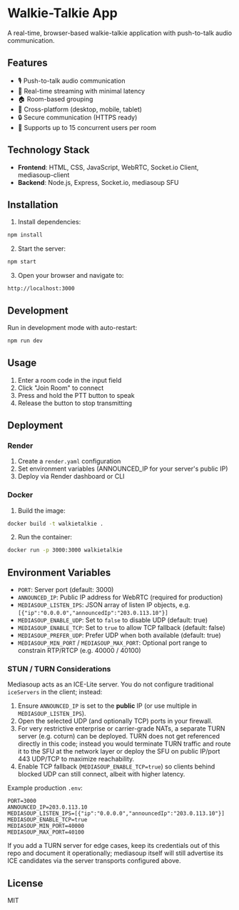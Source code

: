 # Walkie-Talkie App

A real-time, browser-based walkie-talkie application with push-to-talk audio communication.

## Features

- 🎙️ Push-to-talk audio communication
- 🚀 Real-time streaming with minimal latency
- 🏠 Room-based grouping
- 📱 Cross-platform (desktop, mobile, tablet)
- 🔒 Secure communication (HTTPS ready)
- 👥 Supports up to 15 concurrent users per room

## Technology Stack

- **Frontend**: HTML, CSS, JavaScript, WebRTC, Socket.io Client, mediasoup-client
- **Backend**: Node.js, Express, Socket.io, mediasoup SFU

## Installation

1. Install dependencies:
```bash
npm install
```

2. Start the server:
```bash
npm start
```

3. Open your browser and navigate to:
```
http://localhost:3000
```

## Development

Run in development mode with auto-restart:
```bash
npm run dev
```

## Usage

1. Enter a room code in the input field
2. Click "Join Room" to connect
3. Press and hold the PTT button to speak
4. Release the button to stop transmitting

## Deployment

### Render

1. Create a `render.yaml` configuration
2. Set environment variables (ANNOUNCED_IP for your server's public IP)
3. Deploy via Render dashboard or CLI

### Docker

1. Build the image:
```bash
docker build -t walkietalkie .
```

2. Run the container:
```bash
docker run -p 3000:3000 walkietalkie
```

## Environment Variables

- `PORT`: Server port (default: 3000)
- `ANNOUNCED_IP`: Public IP address for WebRTC (required for production)
 - `MEDIASOUP_LISTEN_IPS`: JSON array of listen IP objects, e.g. `[{"ip":"0.0.0.0","announcedIp":"203.0.113.10"}]`
 - `MEDIASOUP_ENABLE_UDP`: Set to `false` to disable UDP (default: true)
 - `MEDIASOUP_ENABLE_TCP`: Set to `true` to allow TCP fallback (default: false)
 - `MEDIASOUP_PREFER_UDP`: Prefer UDP when both available (default: true)
 - `MEDIASOUP_MIN_PORT` / `MEDIASOUP_MAX_PORT`: Optional port range to constrain RTP/RTCP (e.g. 40000 / 40100)

### STUN / TURN Considerations

Mediasoup acts as an ICE-Lite server. You do not configure traditional `iceServers` in the client; instead:

1. Ensure `ANNOUNCED_IP` is set to the **public** IP (or use multiple in `MEDIASOUP_LISTEN_IPS`).
2. Open the selected UDP (and optionally TCP) ports in your firewall.
3. For very restrictive enterprise or carrier-grade NATs, a separate TURN server (e.g. coturn) can be deployed. TURN does not get referenced directly in this code; instead you would terminate TURN traffic and route it to the SFU at the network layer or deploy the SFU on public IP/port 443 UDP/TCP to maximize reachability.
4. Enable TCP fallback (`MEDIASOUP_ENABLE_TCP=true`) so clients behind blocked UDP can still connect, albeit with higher latency.

Example production `.env`:
```
PORT=3000
ANNOUNCED_IP=203.0.113.10
MEDIASOUP_LISTEN_IPS=[{"ip":"0.0.0.0","announcedIp":"203.0.113.10"}]
MEDIASOUP_ENABLE_TCP=true
MEDIASOUP_MIN_PORT=40000
MEDIASOUP_MAX_PORT=40100
```

If you add a TURN server for edge cases, keep its credentials out of this repo and document it operationally; mediasoup itself will still advertise its ICE candidates via the server transports configured above.

## License

MIT

